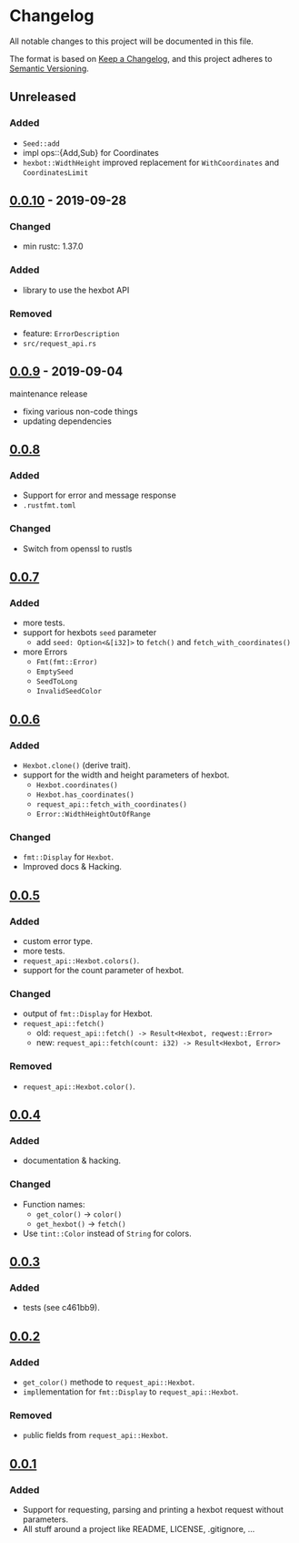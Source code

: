 # Changelog
All notable changes to this project will be documented in this file.

The format is based on [Keep a Changelog](https://keepachangelog.com/en/1.0.0/),
and this project adheres to [Semantic Versioning](https://semver.org/spec/v2.0.0.html).

## Unreleased
### Added
 * `Seed::add`
 * impl ops::{Add,Sub} for Coordinates
 * `hexbot::WidthHeight` improved replacement for `WithCoordinates` and `CoordinatesLimit`

## [0.0.10] - 2019-09-28
### Changed
 * min rustc: 1.37.0

### Added
  * library to use the hexbot API

### Removed
  * feature: `ErrorDescription`
  * `src/request_api.rs`

## [0.0.9] - 2019-09-04
maintenance release
 * fixing various non-code things
 * updating dependencies

## [0.0.8]
### Added
 * Support for error and message response
 * `.rustfmt.toml`

### Changed
 * Switch from openssl to rustls

## [0.0.7]
### Added
 * more tests.
 * support for hexbots `seed` parameter
   * add `seed: Option<&[i32]>` to `fetch()` and `fetch_with_coordinates()`
 * more Errors
   * `Fmt(fmt::Error)`
   * `EmptySeed`
   * `SeedToLong`
   * `InvalidSeedColor`

## [0.0.6]
### Added
 * `Hexbot.clone()` (derive trait).
 * support for the width and height parameters of hexbot.
   * `Hexbot.coordinates()`
   * `Hexbot.has_coordinates()`
   * `request_api::fetch_with_coordinates()`
   * `Error::WidthHeightOutOfRange`

### Changed
 * `fmt::Display` for `Hexbot`.
 * Improved docs & Hacking.

## [0.0.5]
### Added
 * custom error type.
 * more tests.
 * `request_api::Hexbot.colors()`.
 * support for the count parameter of hexbot.

### Changed
 * output of `fmt::Display` for Hexbot.
 * `request_api::fetch()`
   * old: `request_api::fetch() -> Result<Hexbot, reqwest::Error>`
   * new: `request_api::fetch(count: i32) -> Result<Hexbot, Error>`

### Removed
 * `request_api::Hexbot.color()`.

## [0.0.4]
### Added
 * documentation & hacking.

### Changed
 * Function names:
   * `get_color()` -> `color()`
   * `get_hexbot()` -> `fetch()`
 * Use `tint::Color` instead of `String` for colors.

## [0.0.3]
### Added
 * tests (see c461bb9).

## [0.0.2]
### Added
 - `get_color()` methode to `request_api::Hexbot`.
 - `impl`lementation for `fmt::Display` to `request_api::Hexbot`.

### Removed
 - `pub`lic fields from `request_api::Hexbot`.

## [0.0.1]
### Added
 - Support for requesting, parsing and printing a hexbot request without parameters.
 - All stuff around a project like README, LICENSE, .gitignore, ...

[0.0.10]: https://github.com/rusty-snake/hexbot/tree/v0.0.10
[0.0.9]: https://github.com/rusty-snake/hexbot/tree/v0.0.9
[0.0.8]: https://github.com/rusty-snake/hexbot/tree/v0.0.8
[0.0.7]: https://github.com/rusty-snake/hexbot/tree/v0.0.7
[0.0.6]: https://github.com/rusty-snake/hexbot/tree/v0.0.6
[0.0.5]: https://github.com/rusty-snake/hexbot/tree/v0.0.5
[0.0.4]: https://github.com/rusty-snake/hexbot/tree/v0.0.4
[0.0.3]: https://github.com/rusty-snake/hexbot/tree/v0.0.3
[0.0.2]: https://github.com/rusty-snake/hexbot/tree/v0.0.2
[0.0.1]: https://github.com/rusty-snake/hexbot/tree/v0.0.1
